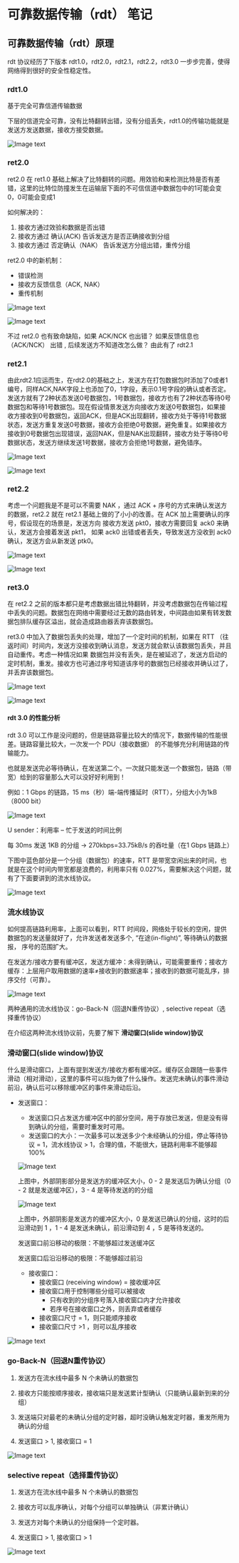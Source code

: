 # 可靠数据传输（rdt） 笔记

## 可靠数据传输（rdt）原理

rdt 协议经历了下版本 rdt1.0，rdt2.0，rdt2.1，rdt2.2，rdt3.0 一步步完善，使得网络得到很好的安全性稳定性。

### rdt1.0

基于完全可靠信道传输数据

下层的信道完全可靠，没有比特翻转出错，没有分组丢失，rdt1.0的传输功能就是 发送方发送数据，接收方接受数据。

![Image text](./image/1643100820(1).png)

### ret2.0

ret2.0 在 ret1.0 基础上解决了比特翻转的问题。用效验和来检测比特是否有差错，这里的比特位防撞发生在运输层下面的不可信信道中数据包中的1可能会变0，0可能会变成1

如何解决的：
  1. 接收方通过效验和数据是否出错
  2. 接收方通过 确认(ACK) 告诉发送方是否正确接收到分组
  3. 接收方通过 否定确认（NAK） 告诉发送方分组出错，重传分组

ret2.0 中的新机制：
  * 错误检测
  * 接收方反馈信息（ACK, NAK）
  * 重传机制

  ![Image text](./image/1643102178(1).png)

  ![Image text](./image/1643102210(1).png)

  不过 ret2.0 也有致命缺陷，如果 ACK/NCK 也出错？ 如果反馈信息也 （ACK/NCK） 出错 , 后续发送方不知道改怎么做？ 由此有了 rdt2.1

### ret2.1

  由此rdt2.1应运而生，在rdt2.0的基础之上，发送方在打包数据包时添加了0或者1编号，同样ACK,NAK字段上也添加了0，1字段，表示0.1号字段的确认或者否定。发送方就有了2种状态发送0号数据包，1号数据包，接收方也有了2种状态等待0号数据包和等待1号数据包。现在假设情景发送方向接收方发送0号数据包，如果接收方接收到0号数据包，返回ACK，但是ACK出现翻转，接收方处于等待1号数据状态，发送方重复发送0号数据，接收方会拒绝0号数据，避免重复。如果接收方接收到0号数据包出现错误，返回NAK，但是NAK出现翻转，接收方处于等待0号数据状态，发送方继续发送1号数据，接收方会拒绝1号数据，避免错序。

  ![Image text](./image/1643165577(1).png)

  ![Image text](./image/1643165641(1).png)

### ret2.2

  考虑一个问题我是不是可以不需要 NAK ，通过 ACK + 序号的方式来确认发送方的数据，ret2.2 就在 ret2.1 基础上做的了小小的改善。在 ACK 加上需要确认的序号，假设现在的场景是，发送方向
  接收方发送 pkt0，接收方需要回复 ack0 来确认，发送方会接着发送 pkt1， 如果 ack0 出错或者丢失，导致发送方没收到 ack0 确认，发送方会从新发送 ptk0。

  ![Image text](./image/1643166731(1).png)

  ![Image text](./image/1643166808(1).png)

### ret3.0

  在 ret2.2 之前的版本都只是考虑数据出错比特翻转，并没考虑数据包在传输过程中丢失的问题。数据包在网络中需要经过无数的路由转发，中间路由如果有转发数据包排队缓存区溢出，就会造成路由器丢弃该数据包。
  
  ret3.0 中加入了数据包丢失的处理，增加了一个定时间的机制，如果在 RTT （往返时间）时间内，发送方没接收到确认消息，发送方就会默认该数据包丢失，并且自动重传。考虑一种情况如果 数据包并没有丢失，是在被延迟了，发送方启动的定时机制，重发。接收方也可通过序号知道该序号的数据包已经接收并确认过了，并丢弃该数据包。

  ![Image text](./image/1643168048(1).png)

  ![Image text](./image/1643168131(1).png)

#### rdt 3.0 的性能分析


rdt 3.0 可以工作是没问题的，但是链路容量比较大的情况下，数据传输的性能很差。链路容量比较大，一次发一个 PDU（接收数据） 的不能够充分利用链路的传输能力。

也就是发送完必等待确认，在发送第二个。一次就只能发送一个数据包，链路（带宽）给到的容量那么大可以没好好利用到！

例如：1 Gbps 的链路，15 ms（秒）端-端传播延时（RTT），分组大小为1kB（8000 bit）

![Image text](./image/1643168948(1).png)

U sender：利用率 – 忙于发送的时间比例

每 30ms 发送 1KB 的分组 -> 270kbps=33.75kB/s 的吞吐量（在1 Gbps 链路上）

下图中蓝色部分是一个分组（数据包）的速率，RTT 是带宽空闲出来的时间，也就是在这个时间内带宽都是浪费的，利用率只有 0.027%，需要解决这个问题，就有了下面要讲到的流水线协议。

![Image text](./image/1643177271(1).png)


### 流水线协议

如何提高链路利用率，上面可以看到，RTT 时间段，网络处于较长的空闲，提供数据包的发送量就好了，允许发送者发送多个, “在途(in-flight)”, 等待确认的数据报，
序号的范围扩大。

在发送方/接收方要有缓冲区，发送方缓冲：未得到确认，可能需要重传；接收方缓存：上层用户取用数据的速率≠接收到的数据速率；接收到的数据可能乱序，排序交付（可靠）。


![Image text](./image/1643178411(1).png)

两种通用的流水线协议：go-Back-N（回退N重传协议）, selective repeat（选择重传协议）

在介绍这两种流水线协议前，先要了解下 **滑动窗口(slide window)协议**

### 滑动窗口(slide window)协议

什么是滑动窗口，上面有提到发送方/接收方都有缓冲区。缓存区会跟随一些事件滑动（相对滑动），这里的事件可以指为做了什么操作。发送完未确认的事件滑动前沿，确认后可以移除缓冲区的事件来滑动后沿。

* 发送窗口：
  * 发送窗口只占发送方缓冲区中的部分空间，用于存放已发送，但是没有得到确认的分组，需要时重发时可用。
  * 发送窗口的大小：一次最多可以发送多少个未经确认的分组，停止等待协议 = 1，流水线协议 > 1，合理的值，不能很大，链路利用率不能够超100%

  ![Image text](./image/1643179221(1).png)

  上图中，外部阴影部分是发送方的缓冲区大小，0 - 2 是发送后为确认分组（0 - 2 就是发送缓冲区），3 - 4 是等待发送的的分组

  ![Image text](./image/1643180249(1).png)

  上图中，外部阴影是发送方的缓冲区大小，0 是发送已确认的分组，这时的后沿滑动到 1 ，1 - 4 是发送未确认，前沿滑动到 4 ，5 是等待发送的。

  发送窗口前沿移动的极限：不能够超过发送缓冲区

  发送窗口后沿沿移动的极限：不能够超过前沿

  * 接收窗口：
    * 接收窗口 (receiving window) = 接收缓冲区
    * 接收窗口用于控制哪些分组可以被接收
      * 只有收到的分组序号落入接收窗口内才允许接收
      * 若序号在接收窗口之外，则丢弃或者缓存
    * 接收窗口尺寸 = 1，则只能顺序接收
    * 接收窗口尺寸 >1 ，则可以乱序接收


![Image text](./image/1643181497(1).png)

### go-Back-N（回退N重传协议）

1. 发送方在流水线中最多 N 个未确认的数据包

2. 接收方只能按顺序接收，接收端只是发送累计型确认（只能确认最新到来的分组）

3. 发送端只对最老的未确认分组的定时器，超时没确认触发定时器，重发所用为确认的分组

4. 发送窗口 > 1,  接收窗口 = 1

![Image text](./image/1643182818(1).png)

### selective repeat（选择重传协议）

1. 发送方在流水线中最多 N 个未确认的数据包

2. 接收方可以乱序确认，对每个分组可以单独确认（非累计确认）

3. 发送方对每个未确认的分组保持一个定时器。

4. 发送窗口 > 1, 接收窗口 > 1

![Image text](./image/1643182869(1).png)

